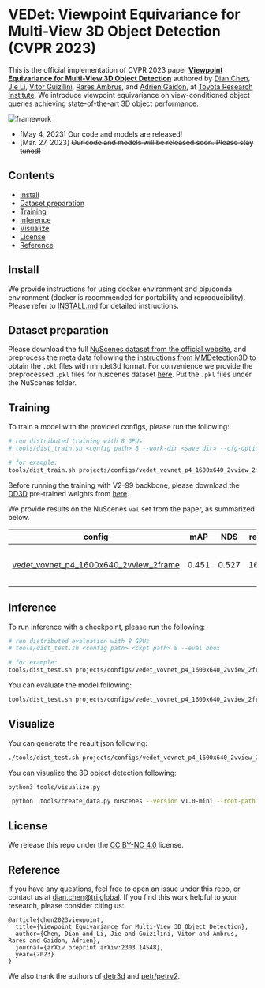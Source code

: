 <!-- omit in toc -->
# VEDet: Viewpoint Equivariance for Multi-View 3D Object Detection (CVPR 2023)

This is the official implementation of CVPR 2023 paper [**Viewpoint Equivariance for Multi-View 3D Object Detection**](https://arxiv.org/abs/2303.14548) authored by [Dian Chen](https://scholar.google.com/citations?user=zdAyna8AAAAJ&hl=en), [Jie Li](https://scholar.google.com/citations?user=_I3COxAAAAAJ&hl=en), [Vitor Guizilini](https://scholar.google.com/citations?user=UH9tP6QAAAAJ&hl=en), [Rares Ambrus](https://scholar.google.com/citations?user=2xjjS3oAAAAJ&hl=en), and [Adrien Gaidon](https://scholar.google.com/citations?user=2StUgf4AAAAJ&hl=en), at [Toyota Research Institute](https://www.tri.global/). We introduce viewpoint equivariance on view-conditioned object queries achieving state-of-the-art 3D object performance.

![framework](media/framework.png)
 - [May 4, 2023] Our code and models are released!
 - [Mar. 27, 2023] ~~Our code and models will be released soon. Please stay tuned!~~

<!-- omit in toc -->
## Contents
- [Install](#install)
- [Dataset preparation](#dataset-preparation)
- [Training](#training)
- [Inference](#inference)
- [Visualize](#visualize)
- [License](#license)
- [Reference](#reference)


## Install

We provide instructions for using docker environment and pip/conda environment (docker is recommended for portability and reproducibility). Please refer to [INSTALL.md](docs/INSTALL.md) for detailed instructions.

## Dataset preparation
Please download the full [NuScenes dataset from the official website](https://www.nuscenes.org/nuscenes#download), and preprocess the meta data following the [instructions from MMDetection3D](https://github.com/open-mmlab/mmdetection3d/blob/master/docs/en/data_preparation.md) to obtain the `.pkl` files with mmdet3d format. For convenience we provide the preprocessed `.pkl` files for nuscenes dataset [here](https://tri-ml-public.s3.amazonaws.com/github/vedet/nuscenes_infos.zip). Put the `.pkl` files under the NuScenes folder.

## Training
To train a model with the provided configs, please run the following:
```bash
# run distributed training with 8 GPUs
# tools/dist_train.sh <config path> 8 --work-dir <save dir> --cfg-options <overrides>

# for example:
tools/dist_train.sh projects/configs/vedet_vovnet_p4_1600x640_2vview_2frame.py 8 --work-dir work_dirs/vedet_vovnet_p4_1600x640_2vview_2frame/
```
Before running the training with V2-99 backbone, please download the [DD3D](https://arxiv.org/abs/2108.06417) pre-trained weights from [here](https://tri-ml-public.s3.amazonaws.com/github/vedet/fcos3d_vovnet_imgbackbone-remapped.pth).

We provide results on the NuScenes `val` set from the paper, as summarized below.

| config | mAP | NDS | resolution | backbone | context | download |
|:------:|:---:|:---:|:----------:|:-------:|:-----:|:-----:|
|  [vedet_vovnet_p4_1600x640_2vview_2frame](projects/configs/vedet_vovnet_p4_1600x640_2vview_2frame.py)  | 0.451 | 0.527  | 1600x640 | V2-99 |  current + 1 past frame  |  [model](https://tri-ml-public.s3.amazonaws.com/github/vedet/vedet_vovnet_p4_1600x640_2vview_2frame/latest.pth) / [log](https://tri-ml-public.s3.amazonaws.com/github/vedet/vedet_vovnet_p4_1600x640_2vview_2frame/20230130_000443.log)   |


## Inference
To run inference with a checkpoint, please run the following:
```bash
# run distributed evaluation with 8 GPUs
# tools/dist_test.sh <config path> <ckpt path> 8 --eval bbox

# for example:
tools/dist_test.sh projects/configs/vedet_vovnet_p4_1600x640_2vview_2frame.py work_dirs/vedet_vovnet_p4_1600x640_2vview_2frame/latest.pth 8 --eval bbox
```


You can evaluate the model following:
```bash
tools/dist_test.sh projects/configs/vedet_vovnet_p4_1600x640_2vview_2frame.py work_dirs/petr_r50dcn_gridmask_p4/latest.pth 1 --eval bbox
```
## Visualize
You can generate the reault json following:
```bash
./tools/dist_test.sh projects/configs/vedet_vovnet_p4_1600x640_2vview_2frame.py ckpts/latest.pth 1 --out ./pp-nus/results_eval.pkl --format-only --eval-options 'jsonfile_prefix=./pp-nus/results_eval'
```
You can visualize the 3D object detection following:
```bash
python3 tools/visualize.py
```
```bash
 python  tools/create_data.py nuscenes --version v1.0-mini --root-path ./data/nuscenes --out-dir ./data/nuscenes --extra-tag nuscenes
``` 

## License
We release this repo under the [CC BY-NC 4.0](LICENSE.md) license.

## Reference
If you have any questions, feel free to open an issue under this repo, or contact us at <dian.chen@tri.global>.
If you find this work helpful to your research, please consider citing us:

```
@article{chen2023viewpoint,
  title={Viewpoint Equivariance for Multi-View 3D Object Detection},
  author={Chen, Dian and Li, Jie and Guizilini, Vitor and Ambrus, Rares and Gaidon, Adrien},
  journal={arXiv preprint arXiv:2303.14548},
  year={2023}
}
```
We also thank the authors of [detr3d](https://github.com/WangYueFt/detr3d) and [petr/petrv2](https://github.com/megvii-research/PETR).
